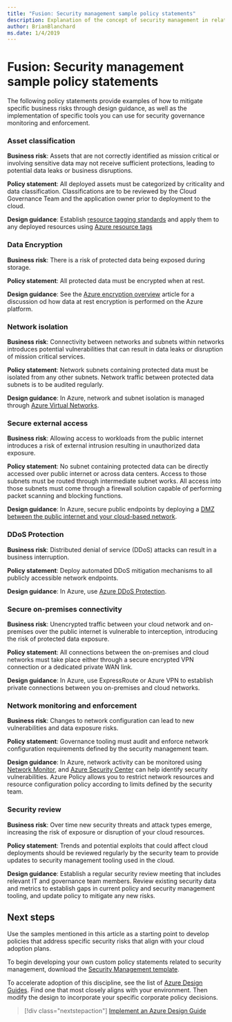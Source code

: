 ```yaml
---
title: "Fusion: Security management sample policy statements"
description: Explanation of the concept of security management in relation to cloud governance
author: BrianBlanchard
ms.date: 1/4/2019
---
```


# Fusion: Security management sample policy statements

The following policy statements provide examples of how to mitigate specific business risks through design guidance, as well as the implementation of specific tools you can use for security governance monitoring and enforcement.

### Asset classification

**Business risk**: Assets that are not correctly identified as mission critical or involving sensitive data may not receive sufficient protections, leading to potential data leaks or business disruptions.

**Policy statement**: All deployed assets must be categorized by criticality and data classification. Classifications are to be reviewed by the Cloud Governance Team and the application owner prior to deployment to the cloud.

**Design guidance**: Establish [resource tagging standards](../../infrastructure/resource-tagging/overview.md) and apply them to any deployed resources using [Azure resource tags](https://docs.microsoft.com/en-us/azure/azure-resource-manager/resource-group-using-tags)  

### Data Encryption

**Business risk**: There is a risk of protected data being exposed during storage.

**Policy statement**: All protected data must be encrypted when at rest.

**Design guidance**: See the [Azure encryption overview](https://docs.microsoft.com/en-us/azure/security/security-azure-encryption-overview) article for a discussion od how data at rest encryption is performed on the Azure platform.  

### Network isolation

**Business risk**: Connectivity between networks and subnets within networks introduces potential vulnerabilities that can result in data leaks or disruption of mission critical services.

**Policy statement**: Network subnets containing protected data must be isolated from any other subnets. Network traffic between protected data subnets is to be audited regularly.

**Design guidance**: In Azure, network and subnet isolation is managed through [Azure Virtual Networks](https://docs.microsoft.com/en-us/azure/virtual-network/virtual-networks-overview). 

### Secure external access

**Business risk**: Allowing access to workloads from the public internet introduces a risk of external intrusion resulting in unauthorized data exposure.

**Policy statement**: No subnet containing protected data can be directly accessed over public internet or across data centers. Access to those subnets must be routed through intermediate subnet works. All access into those subnets must come through a firewall solution capable of performing packet scanning and blocking functions.

**Design guidance**: In Azure, secure public endpoints by deploying a [DMZ between the public internet and your cloud-based network](https://docs.microsoft.com/en-us/azure/architecture/reference-architectures/dmz/secure-vnet-dmz).

### DDoS Protection

**Business risk**:  Distributed denial of service (DDoS) attacks can result in a business interruption.

**Policy statement**: Deploy automated DDoS mitigation mechanisms to all publicly accessible network endpoints.

**Design guidance**: In Azure, use [Azure DDoS Protection](https://docs.microsoft.com/en-us/azure/virtual-network/ddos-protection-overview).

### Secure on-premises connectivity

**Business risk**:  Unencrypted traffic between your cloud network and on-premises over the public internet is vulnerable to interception, introducing the risk of protected data exposure.

**Policy statement**: All connections between the on-premises and cloud networks must take place either through a secure encrypted VPN connection or a dedicated private WAN link. 

**Design guidance**: In Azure, use ExpressRoute or Azure VPN to establish private connections between you on-premises and cloud networks.

### Network monitoring and enforcement

**Business risk**: Changes to network configuration can lead to new vulnerabilities and data exposure risks.

**Policy statement**: Governance tooling must audit and enforce network configuration requirements defined by the security management team.

**Design guidance**: In Azure, network activity can be monitored using [Network Monitor](https://docs.microsoft.com/en-us/azure/network-watcher/network-watcher-monitoring-overview), and [Azure Security Center](https://docs.microsoft.com/en-us/azure/security-center/security-center-network-recommendations) can help identify security vulnerabilities. Azure Policy allows you to restrict network resources and resource configuration policy according to limits defined by the security team.

### Security review

**Business risk**: Over time new security threats and attack types emerge, increasing the risk of exposure or disruption of your cloud resources.

**Policy statement**: Trends and potential exploits that could affect cloud deployments should be reviewed regularly by the security team to provide updates to security management tooling used in the cloud.

**Design guidance**: Establish a regular security review meeting that includes relevant IT and governance team members. Review existing security data and metrics to establish gaps in current policy and security management tooling, and update policy to mitigate any new risks.

## Next steps

Use the samples mentioned in this article as a starting point to develop policies that address specific security risks that align with your cloud adoption plans.

To begin developing your own custom policy statements related to security management, download the [Security Management template](template.md).

To accelerate adoption of this discipline, see the list of [Azure Design Guides](../design-guides/overview.md). Find one that most closely aligns with your environment. Then modify the design to incorporate your specific corporate policy decisions.

> [!div class="nextstepaction"]
> [Implement an Azure Design Guide](../design-guides/overview.md)
